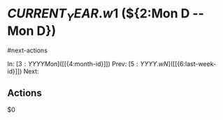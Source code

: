 # $CURRENT_YEAR.w$1 (${2:Mon D -- Mon D})

#next-actions

In: [${3:YYYY Mon}]([[${4:month-id}]])
Prev: [${5:YYYY.wN}]([[${6:last-week-id}]])
Next:

## Actions

$0